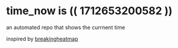 # time_now is (( 1712653200582 ))

an automated repo that shows the currnent time

inspired by [breakingheatmap](https://github.com/breakingheatmap/breakingheatmap)